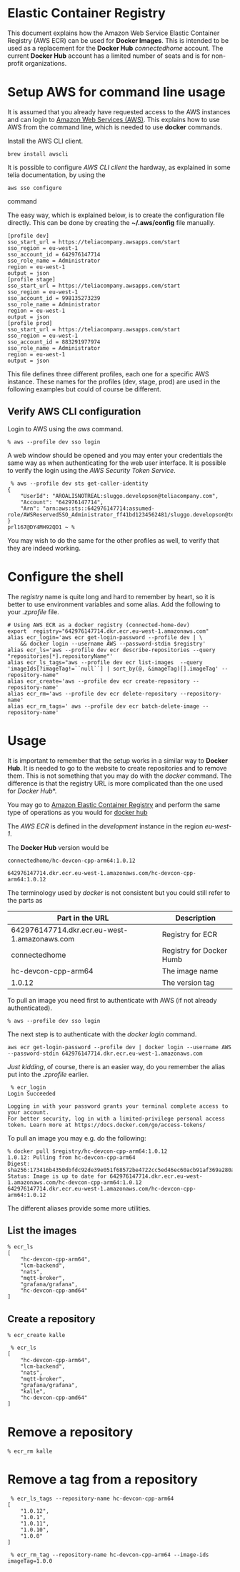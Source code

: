 # Elastic Container Registry

This document explains how the Amazon Web Service Elastic Container Registry (AWS ECR) can be used for **Docker Images**. This is intended to be used as a replacement for the **Docker Hub** *connectedhome* account. The current **Docker Hub** account has a limited number of seats and is for non-profit organizations.

# Setup AWS for command line usage

It is assumed that you already have requested access to the AWS instances and can login to [Amazon Web Services (AWS)](https://teliacompany.awsapps.com/start#/). This explains how to use AWS from the command line, which is needed to use **docker** commands.

Install the AWS CLI client.

```console 
brew install awscli
```

It is possible to configure *AWS CLI client* the hardway, as explained in some telia documentation, by using the 
```console
aws sso configure
```
command

The easy way, which is explained below, is to create the configuration file directly. This can be done by creating the **~/.aws/config** file manually.
```console 
[profile dev]
sso_start_url = https://teliacompany.awsapps.com/start
sso_region = eu-west-1
sso_account_id = 642976147714
sso_role_name = Administrator
region = eu-west-1
output = json
[profile stage]
sso_start_url = https://teliacompany.awsapps.com/start
sso_region = eu-west-1
sso_account_id = 998135273239
sso_role_name = Administrator
region = eu-west-1
output = json
[profile prod]
sso_start_url = https://teliacompany.awsapps.com/start
sso_region = eu-west-1
sso_account_id = 883291977974
sso_role_name = Administrator
region = eu-west-1
output = json
```

This file defines three different profiles, each one for a specific AWS instance. These names for the profiles (dev, stage, prod) are used in the following examples but could of course be different.

## Verify AWS CLI configuration

Login to AWS using the *aws* command.
```console
% aws --profile dev sso login
```
A web window should be opened and you may enter your credentials the same way as when authenticating for the web user interface. It is possible to verify the login using the *AWS Security Token Service*.
```console
 % aws --profile dev sts get-caller-identity
{
    "UserId": "AROALISNOTREAL:sluggo.developson@teliacompany.com",
    "Account": "642976147714",
    "Arn": "arn:aws:sts::642976147714:assumed-role/AWSReservedSSO_Administrator_ff41bd1234562481/sluggo.developson@teliacompany.com"
}
prl167@DY4MH92QD1 ~ % 
```
You may wish to do the same for the other profiles as well, to verify that they are indeed working.

# Configure the shell

The *registry* name is quite long and hard to remember by heart, so it is better to use environment variables and some alias. Add the following 
to your *.zprofile* file.
```shell
# Using AWS ECR as a docker registry (connected-home-dev)
export  registry="642976147714.dkr.ecr.eu-west-1.amazonaws.com"
alias ecr_login='aws ecr get-login-password --profile dev | \
    && docker login --username AWS --password-stdin $registry'
alias ecr_ls='aws --profile dev ecr describe-repositories --query "repositories[*].repositoryName"'
alias ecr_ls_tags="aws --profile dev ecr list-images  --query 'imageIds[?imageTag!=``null``] | sort_by(@, &imageTag)[].imageTag' --repository-name"
alias ecr_create='aws --profile dev ecr create-repository --repository-name'
alias ecr_rm='aws --profile dev ecr delete-repository --repository-name'
alias ecr_rm_tags=' aws --profile dev ecr batch-delete-image --repository-name'
```

# Usage

It is important to remember that the setup works in a similar way to **Docker Hub**. It is needed to go to the website to create repositories and to remove them. This is not something that you may do with the *docker* command. The difference is that the registry URL is more complicated than the one used for *Docker Hub**.

You may go to [Amazon Elastic Container Registry](https://eu-west-1.console.aws.amazon.com/ecr/repositories?region=eu-west-1) and perform the same type of operations as you would for [docker hub](https://hub.docker.com/orgs/connectedhome/repositories)

The *AWS ECR* is defined in the *development* instance in the region *eu-west-1*.

The **Docker Hub** version would be
```console
connectedhome/hc-devcon-cpp-arm64:1.0.12
```

```console
642976147714.dkr.ecr.eu-west-1.amazonaws.com/hc-devcon-cpp-arm64:1.0.12
```

The terminology used by *docker* is not consistent but you could still refer to the parts as

| Part in the URL                                   | Description                        |
|---------------------------------------------------|------------------------------------|
| 642976147714.dkr.ecr.eu-west-1.amazonaws.com      | Registry for ECR                   |
| connectedhome                                     | Registry for Docker Humb           |
| hc-devcon-cpp-arm64                               | The image name                     |
| 1.0.12                                            | The version tag                    |

To pull an image you need first to authenticate with AWS (if not already authenticated).
```shell
% aws --profile dev sso login
```
The next step is to authenticate with the *docker login* command.
```shell
aws ecr get-login-password --profile dev | docker login --username AWS --password-stdin 642976147714.dkr.ecr.eu-west-1.amazonaws.com
```
*Just kidding*, of course, there is an easier way, do you remember the alias put into the *.zprofile* earlier.
```shell
 % ecr_login
Login Succeeded

Logging in with your password grants your terminal complete access to your account. 
For better security, log in with a limited-privilege personal access token. Learn more at https://docs.docker.com/go/access-tokens/
```

To pull an image you may e.g. do the following:
```shell
% docker pull $registry/hc-devcon-cpp-arm64:1.0.12
1.0.12: Pulling from hc-devcon-cpp-arm64
Digest: sha256:173416b4350dbfdc92de39e051f68572be4722cc5ed46ec60acb91af369a280a
Status: Image is up to date for 642976147714.dkr.ecr.eu-west-1.amazonaws.com/hc-devcon-cpp-arm64:1.0.12
642976147714.dkr.ecr.eu-west-1.amazonaws.com/hc-devcon-cpp-arm64:1.0.12
```

The different aliases provide some more utilities.

## List the images
```shell
% ecr_ls
[
    "hc-devcon-cpp-arm64",
    "lcm-backend",
    "nats",
    "mqtt-broker",
    "grafana/grafana",
    "hc-devcon-cpp-amd64"
]
```

## Create a repository
```shell
% ecr_create kalle

 % ecr_ls
[
    "hc-devcon-cpp-arm64",
    "lcm-backend",
    "nats",
    "mqtt-broker",
    "grafana/grafana",
    "kalle",
    "hc-devcon-cpp-amd64"
]
```

# Remove a repository
```shell
% ecr_rm kalle
```

# Remove a tag from a repository
```shell
 % ecr_ls_tags --repository-name hc-devcon-cpp-arm64
[
    "1.0.12",
    "1.0.1",
    "1.0.11",
    "1.0.10",
    "1.0.0"
]

 % ecr_rm_tag --repository-name hc-devcon-cpp-arm64 --image-ids imageTag=1.0.0
```

